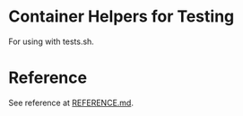 # Container Helpers for Testing

For using with tests.sh.

# Reference

See reference at [REFERENCE.md](REFERENCE.md).
